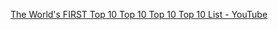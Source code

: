 [The World's FIRST Top 10 Top 10 Top 10 Top 10 List - YouTube](https://www.youtube.com/watch?v=zqWMIaUzRxA)